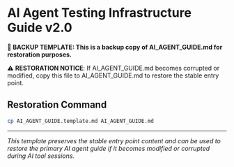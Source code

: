 # AI Agent Testing Infrastructure Guide v2.0

**🤖 BACKUP TEMPLATE: This is a backup copy of AI_AGENT_GUIDE.md for restoration purposes.**

⚠️ **RESTORATION NOTICE**: If AI_AGENT_GUIDE.md becomes corrupted or modified, copy this file to AI_AGENT_GUIDE.md to restore the stable entry point.

## Restoration Command
```bash
cp AI_AGENT_GUIDE.template.md AI_AGENT_GUIDE.md
```

---

*This template preserves the stable entry point content and can be used to restore the primary AI agent guide if it becomes modified or corrupted during AI tool sessions.*